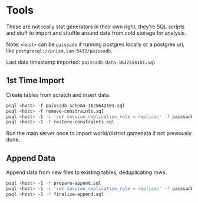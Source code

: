 # Tools

These are not really stat generators in their own right, they're SQL scripts and stuff to import and shuffle around data
from cold storage for analysis.

Note: `<host>` can be `paissadb` if running postgres locally or a postgres uri, like
`postgresql://prism.lan:5432/paissadb`.

Last data timestamp imported: `paissadb-data-1632554101.sql`

## 1st Time Import

Create tables from scratch and insert data.

```bash
psql <host> -f paissadb-schema-1625642101.sql
psql <host> -f remove-constraints.sql
psql <host> -1 -c 'set session_replication_role = replica;' -f paissadb-data-(...).sql
psql <host> -1 -f restore-constraints.sql
```

Run the main server once to import world/district gamedata if not previously done.

## Append Data

Append data from new files to existing tables, deduplicating rows.

```bash
psql <host> -1 -f prepare-append.sql
psql <host> -1 -c 'set session_replication_role = replica;' -f paissadb-data-(...).sql
psql <host> -1 -f finalize-append.sql
```
